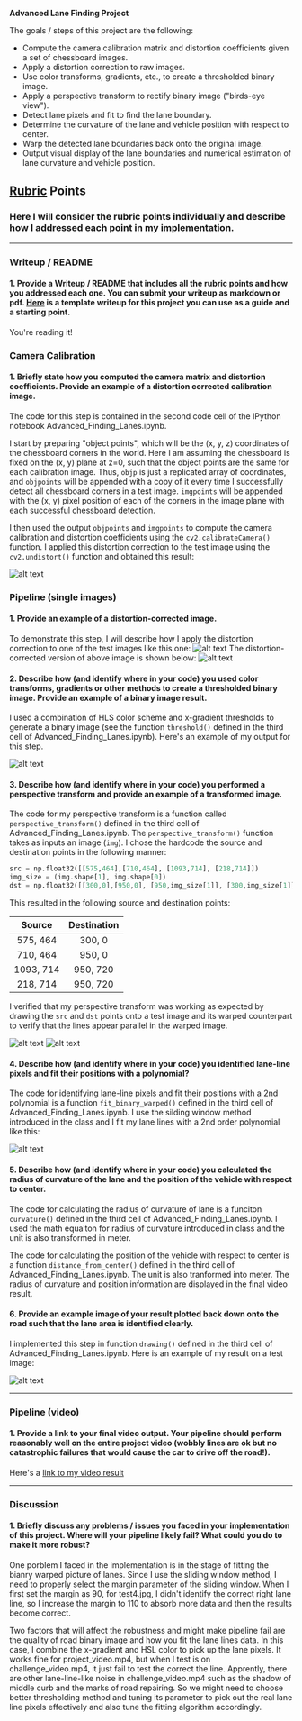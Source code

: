 **Advanced Lane Finding Project**

The goals / steps of this project are the following:

* Compute the camera calibration matrix and distortion coefficients given a set of chessboard images.
* Apply a distortion correction to raw images.
* Use color transforms, gradients, etc., to create a thresholded binary image.
* Apply a perspective transform to rectify binary image ("birds-eye view").
* Detect lane pixels and fit to find the lane boundary.
* Determine the curvature of the lane and vehicle position with respect to center.
* Warp the detected lane boundaries back onto the original image.
* Output visual display of the lane boundaries and numerical estimation of lane curvature and vehicle position.

[//]: # (Image References)

[image1]: ./output_images/chess_board.png "Chessboard"
[image2]: ./test_images/test4.jpg "Test Road Image"
[image3]: ./output_images/undist.png "Undistorted"
[image4]: ./output_images/combined_binary.png "Binary Example"
[image5]: ./output_images/warped.png "Warp Example"
[image6]: ./output_images/fit.png "Fit Visual"
[image7]: ./output_images/final_result.png "Output"
[image8]: ./output_images/undist_example.png
[image9]: ./output_images/dist_example.png
[video1]: ./project_video_output.mp4 "Video"

## [Rubric](https://review.udacity.com/#!/rubrics/571/view) Points

### Here I will consider the rubric points individually and describe how I addressed each point in my implementation.  

---

### Writeup / README

#### 1. Provide a Writeup / README that includes all the rubric points and how you addressed each one.  You can submit your writeup as markdown or pdf.  [Here](https://github.com/udacity/CarND-Advanced-Lane-Lines/blob/master/writeup_template.md) is a template writeup for this project you can use as a guide and a starting point.  

You're reading it!

### Camera Calibration

#### 1. Briefly state how you computed the camera matrix and distortion coefficients. Provide an example of a distortion corrected calibration image.

The code for this step is contained in the second code cell of the IPython notebook Advanced_Finding_Lanes.ipynb.

I start by preparing "object points", which will be the (x, y, z) coordinates of the chessboard corners in the world. Here I am assuming the chessboard is fixed on the (x, y) plane at z=0, such that the object points are the same for each calibration image.  Thus, `objp` is just a replicated array of coordinates, and `objpoints` will be appended with a copy of it every time I successfully detect all chessboard corners in a test image.  `imgpoints` will be appended with the (x, y) pixel position of each of the corners in the image plane with each successful chessboard detection.  

I then used the output `objpoints` and `imgpoints` to compute the camera calibration and distortion coefficients using the `cv2.calibrateCamera()` function.  I applied this distortion correction to the test image using the `cv2.undistort()` function and obtained this result: 

![alt text][image1]

### Pipeline (single images)

#### 1. Provide an example of a distortion-corrected image.

To demonstrate this step, I will describe how I apply the distortion correction to one of the test images like this one:
![alt text][image2]
The distortion-corrected version of above image is shown below:
![alt text][image3]

#### 2. Describe how (and identify where in your code) you used color transforms, gradients or other methods to create a thresholded binary image.  Provide an example of a binary image result.

I used a combination of HLS color scheme and x-gradient thresholds to generate a binary image (see the function `threshold()` defined in the third cell of Advanced_Finding_Lanes.ipynb). Here's an example of my output for this step.

![alt text][image4]

#### 3. Describe how (and identify where in your code) you performed a perspective transform and provide an example of a transformed image.

The code for my perspective transform is a function called `perspective_transform()` defined in the third cell of  Advanced_Finding_Lanes.ipynb.  The `perspective_transform()` function takes as inputs an image (`img`).  I chose the hardcode the source and destination points in the following manner:

```python
src = np.float32([[575,464],[710,464], [1093,714], [218,714]])
img_size = (img.shape[1], img.shape[0])
dst = np.float32([[300,0],[950,0], [950,img_size[1]], [300,img_size[1]]])
```

This resulted in the following source and destination points:

| Source        | Destination   | 
|:-------------:|:-------------:| 
| 575, 464      | 300, 0        | 
| 710, 464      | 950, 0        |
| 1093, 714     | 950, 720      |
| 218, 714      | 950, 720      |

I verified that my perspective transform was working as expected by drawing the `src` and `dst` points onto a test image and its warped counterpart to verify that the lines appear parallel in the warped image.

![alt text][image8]
![alt text][image9]

#### 4. Describe how (and identify where in your code) you identified lane-line pixels and fit their positions with a polynomial?

The code for identifying lane-line pixels and fit their positions with a 2nd polynomial is a function `fit_binary_warped()` defined in the third cell of Advanced_Finding_Lanes.ipynb. I use the silding window method introduced in the class and I fit my lane lines with a 2nd order polynomial like this:

![alt text][image6]

#### 5. Describe how (and identify where in your code) you calculated the radius of curvature of the lane and the position of the vehicle with respect to center.

The code for calculating the radius of curvature of lane is a funciton `curvature()` defined in the third cell of Advanced_Finding_Lanes.ipynb. I used the math equaiton for radius of curvature introduced in class and the unit is also transformed in meter.

The code for calculating the position of the vehicle with respect to center is a function `distance_from_center()` defined in the third cell of Advanced_Finding_Lanes.ipynb. The unit is also tranformed into meter. The radius of curvature and position information are displayed in the final video result.

#### 6. Provide an example image of your result plotted back down onto the road such that the lane area is identified clearly.

I implemented this step in function `drawing()` defined in the third cell of Advanced_Finding_Lanes.ipynb.  Here is an example of my result on a test image:

![alt text][image7]

---

### Pipeline (video)

#### 1. Provide a link to your final video output.  Your pipeline should perform reasonably well on the entire project video (wobbly lines are ok but no catastrophic failures that would cause the car to drive off the road!).

Here's a [link to my video result](./project_video_output.mp4)

---

### Discussion

#### 1. Briefly discuss any problems / issues you faced in your implementation of this project.  Where will your pipeline likely fail?  What could you do to make it more robust?

One porblem I faced in the implementation is in the stage of fitting the bianry warped picture of lanes. Since I use the sliding window method, I need to properly select the margin parameter of the sliding window. When I first set the margin as 90, for test4.jpg, I didn't identify the correct right lane line, so I increase the margin to 110 to absorb more data and then the results become correct.

Two factors that will affect the robustness and might make pipeline fail are the quality of road binary image and how you fit the lane lines data. In this case, I combine the x-gradient and HSL color to pick up the lane pixels. It works fine for project_video.mp4, but when I test is on challenge_video.mp4, it just fail to test the correct the line. Apprently, there are other lane-line-like noise in challenge_video.mp4 such as the shadow of middle curb and the marks of road repairing. So we might need to choose better thresholding method and tuning its parameter to pick out the real lane line pixels effectively and also tune the fitting algorithm accordingly. 
